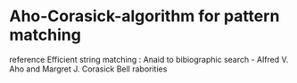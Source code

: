# Aho-Corasick-algorithm for pattern matching 

reference 
Efficient string matching : Anaid to bibiographic search - Alfred V. Aho and Margret J. Corasick Bell raborities
